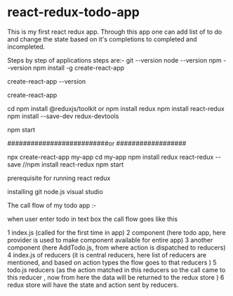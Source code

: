 # react-redux-todo-app
This is my first react redux app. Through this app one can add list of to do and change the state based on it's completions to completed and incompleted.
 
Steps by step of applications
steps are:-
git --version
node --version
npm --version
npm install -g create-react-app

create-react-app --version

create-react-app <projectname>

cd <projectname>
npm install @reduxjs/toolkit
or
npm install redux
npm install react-redux
npm install --save-dev redux-devtools

npm start

##########################or ##################

npx create-react-app my-app
cd my-app
npm install redux react-redux --save 
//npm install react-redux
npm start


prerequisite for running react redux

installing git 
node.js
visual studio


The call flow of my todo app :-

when user enter todo in text box the call flow goes like this 

1 index.js (called for the first time in app)
2 component (here todo app, here provider is used to make component available for entire app)
3 another component (here AddTodo.js, from where action is dispatched to reducers)
4 index.js of reducers   (it is central reducers, here list of reducers are mentioned, and based on action  types the flow goes to that reducers )
5 todo.js reducers (as the action matched in this reducers so the call came to this reducer , now from here the data will be returned to the redux store  )
6 redux store will have the state and action sent by reducers.























